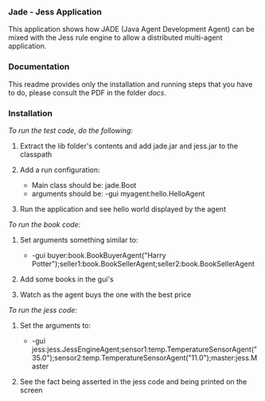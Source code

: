 ### Jade - Jess Application

This application shows how JADE (Java Agent Development Agent) can be mixed with the Jess rule engine to allow a distributed multi-agent application.

### Documentation

This readme provides only the installation and running steps that you have to do, please consult the PDF in the folder _docs_.

### Installation

_To run the test code, do the following:_

1. Extract the lib folder's contents and add jade.jar and jess.jar to the classpath

2. Add a run configuration: 

	- Main class should be: jade.Boot
	- arguments should be: -gui myagent:hello.HelloAgent

3. Run the application and see hello world displayed by the agent


_To run the book code:_

1. Set arguments something similar to:
	- -gui buyer:book.BookBuyerAgent("Harry Potter");seller1:book.BookSellerAgent;seller2:book.BookSellerAgent

2. Add some books in the gui's

3. Watch as the agent buys the one with the best price

_To run the jess code:_

1. Set the arguments to:
    - -gui jess:jess.JessEngineAgent;sensor1:temp.TemperatureSensorAgent("35.0");sensor2:temp.TemperatureSensorAgent("11.0");master:jess.Master

2. See the fact being asserted in the jess code and being printed on the screen

